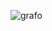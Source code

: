 ![grafo](https://user-images.githubusercontent.com/85569433/210955233-4e6411a5-9aa8-4f90-8065-bf8696658c32.PNG)
